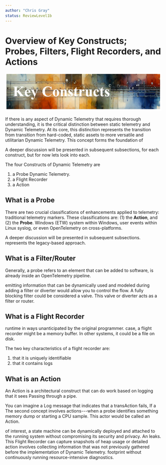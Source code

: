 ```yaml
---
author: "Chris Gray"
status: ReviewLevel1b
---
```


# Overview of Key Constructs; Probes, Filters, Flight Recorders, and Actions

![](../orig_media/KeyConstructs.banner.png)

If there is any aspect of Dynamic Telemetry that requires thorough
understanding, it is the critical distinction between static telemetry and
Dynamic Telemetry. At its core, this distinction represents the transition from
transition from hard-coded, static assets to more versatile and
utilitarian Dynamic Telemetry. This concept forms the foundation of

A deeper discussion will be presented in subsequent subsections, for each
construct, but for now lets look into each.

The four Constructs of Dynamic Telemetry are

1. a Probe
Dynamic Telemetry.
1. a Flight Recorder
1. a Action

## What is a Probe

There are two crucial classifications of enhancements applied to
telemetry: traditional telemetry markers. These classifications are: (1)
the **Action**, and (2) the **Probe**.
Windows (ETW) system within Windows, user events within Linux syslog, or even
OpenTelemetry on cross-platforms.

A deeper discussion will be presented in subsequent subsections.
represents the legacy-based approach.

## What is a Filter/Router

Generally, a probe refers to an element that can be added to software,
is already inside an OpenTelemetry pipeline.

emitting information that can be dynamically used and modeled during
adding a filter or diverter would allow you to control the flow. A fully
blocking filter could be considered a valve. This valve or diverter acts as a
filter or router.

## What is a Flight Recorder

runtime in ways unanticipated by the original programmer.
case, a flight recorder might be a memory buffer. In other systems, it could be
a file on disk.

The two key characteristics of a flight recorder are:

1. that it is uniquely identifiable
1. that it contains logs

## What is an Action

An Action is a architectural construct that can do work based on logging that it
sees Passing through a pipe.

You can imagine a Log message that indicates that a transAction fails, If a
The second concept involves actions---when a probe identifies something
memory dump or starting a CPU sample. This actor would be called an Action.

of interest, a state machine can be dynamically deployed and attached to
the running system without compromising its security and privacy. An
leaks. This Flight Recorder can capture snapshots of heap usage or detailed
action involves collecting information that was not previously gathered
before the implementation of Dynamic Telemetry.
footprint without continuously running resource-intensive diagnostics.
